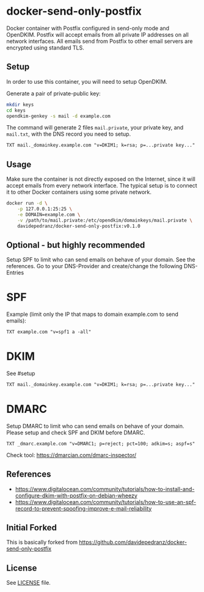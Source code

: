 # docker-send-only-postfix
Docker container with Postfix configured in send-only mode and OpenDKIM.
Postfix will accept emails from all private IP addresses on all network interfaces.
All emails send from Postfix to other email servers are encrypted using standard TLS.

## Setup
In order to use this container, you will need to setup OpenDKIM.

Generate a pair of private-public key:
```bash
mkdir keys
cd keys
opendkim-genkey -s mail -d example.com
```
The command will generate 2 files `mail.private`, your private key, and `mail.txt`, with the DNS record you need to setup.
```txt
TXT mail._domainkey.example.com "v=DKIM1; k=rsa; p=...private key..."
```

## Usage
Make sure the container is not directly exposed on the Internet, since it will accept emails from every network interface. The typical setup is to connect it to other Docker containers using some private network.
```bash
docker run -d \
    -p 127.0.0.1:25:25 \
    -e DOMAIN=example.com \
    -v /path/to/mail.private:/etc/opendkim/domainkeys/mail.private \
    davidepedranz/docker-send-only-postfix:v0.1.0
```

## Optional - but highly recommended
Setup SPF to limit who can send emails on behave of your domain. See the references.
Go to your DNS-Provider and create/change the following DNS-Entries
# SPF
Example (limit only the IP that maps to domain example.com to send emails):
```txt
TXT example.com "v=spf1 a -all"
```
# DKIM
See #setup
```txt
TXT mail._domainkey.example.com "v=DKIM1; k=rsa; p=...private key..."
```

# DMARC
Setup DMARC to limit who can send emails on behave of your domain. Please setup and check SPF and DKIM before DMARC.
```
TXT _dmarc.example.com "v=DMARC1; p=reject; pct=100; adkim=s; aspf=s"
```
Check tool: https://dmarcian.com/dmarc-inspector/

## References
- https://www.digitalocean.com/community/tutorials/how-to-install-and-configure-dkim-with-postfix-on-debian-wheezy
- https://www.digitalocean.com/community/tutorials/how-to-use-an-spf-record-to-prevent-spoofing-improve-e-mail-reliability

## Initial Forked
This is basically forked from https://github.com/davidepedranz/docker-send-only-postfix

## License
See [LICENSE](LICENSE) file.
